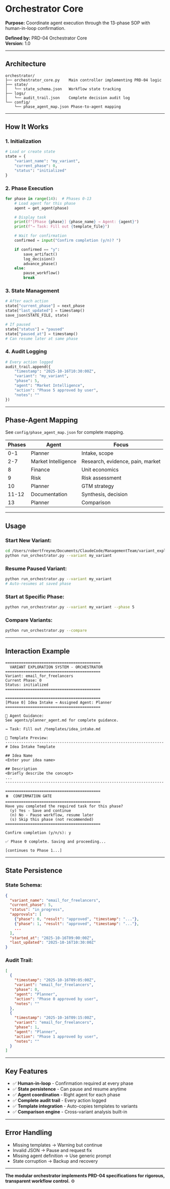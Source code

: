 # Orchestrator Core

**Purpose:** Coordinate agent execution through the 13-phase SOP with human-in-loop confirmation.

**Defined by:** PRD-04 Orchestrator Core  
**Version:** 1.0

---

## Architecture

```
orchestrator/
├── orchestrator_core.py    Main controller implementing PRD-04 logic
├── state/
│   └── state_schema.json   Workflow state tracking
├── logs/
│   └── audit_trail.json    Complete decision audit log
└── config/
    └── phase_agent_map.json Phase-to-agent mapping
```

---

## How It Works

### **1. Initialization**

```python
# Load or create state
state = {
    "variant_name": "my_variant",
    "current_phase": 0,
    "status": "initialized"
}
```

### **2. Phase Execution**

```python
for phase in range(14):  # Phases 0-13
    # Load agent for this phase
    agent = get_agent(phase)

    # Display task
    print(f"[Phase {phase}] {phase_name} → Agent: {agent}")
    print(f"→ Task: Fill out {template_file}")

    # Wait for confirmation
    confirmed = input("Confirm completion (y/n)? ")

    if confirmed == "y":
        save_artifact()
        log_decision()
        advance_phase()
    else:
        pause_workflow()
        break
```

### **3. State Management**

```python
# After each action
state["current_phase"] = next_phase
state["last_updated"] = timestamp()
save_json(STATE_FILE, state)

# If paused
state["status"] = "paused"
state["paused_at"] = timestamp()
# Can resume later at same phase
```

### **4. Audit Logging**

```python
# Every action logged
audit_trail.append({
    "timestamp": "2025-10-16T10:30:00Z",
    "variant": "my_variant",
    "phase": 5,
    "agent": "Market Intelligence",
    "action": "Phase 5 approved by user",
    "notes": ""
})
```

---

## Phase-Agent Mapping

See `config/phase_agent_map.json` for complete mapping.

| Phases | Agent               | Focus                            |
| ------ | ------------------- | -------------------------------- |
| 0-1    | Planner             | Intake, scope                    |
| 2-7    | Market Intelligence | Research, evidence, pain, market |
| 8      | Finance             | Unit economics                   |
| 9      | Risk                | Risk assessment                  |
| 10     | Planner             | GTM strategy                     |
| 11-12  | Documentation       | Synthesis, decision              |
| 13     | Planner             | Comparison                       |

---

## Usage

### **Start New Variant:**

```bash
cd /Users/robertfreyne/Documents/ClaudeCode/ManagementTeam/variant_exploration_system
python run_orchestrator.py --variant my_variant
```

### **Resume Paused Variant:**

```bash
python run_orchestrator.py --variant my_variant
# Auto-resumes at saved phase
```

### **Start at Specific Phase:**

```bash
python run_orchestrator.py --variant my_variant --phase 5
```

### **Compare Variants:**

```bash
python run_orchestrator.py --compare
```

---

## Interaction Example

```
==========================================
  VARIANT EXPLORATION SYSTEM - ORCHESTRATOR
==========================================
Variant: email_for_freelancers
Current Phase: 0
Status: initialized
==========================================

==========================================
[Phase 0] Idea Intake → Assigned Agent: Planner
==========================================

📖 Agent Guidance:
See agents/planner_agent.md for complete guidance.

→ Task: Fill out /templates/idea_intake.md

📄 Template Preview:
----------------------------------------------------------------------
# Idea Intake Template

## Idea Name
<Enter your idea name>

## Description
<Briefly describe the concept>
...
----------------------------------------------------------------------

==========================================
⏸️  CONFIRMATION GATE
==========================================
Have you completed the required task for this phase?
  (y) Yes - Save and continue
  (n) No - Pause workflow, resume later
  (s) Skip this phase (not recommended)
==========================================

Confirm completion (y/n/s): y

✅ Phase 0 complete. Saving and proceeding...

[continues to Phase 1...]
```

---

## State Persistence

### **State Schema:**

```json
{
  "variant_name": "email_for_freelancers",
  "current_phase": 5,
  "status": "in_progress",
  "approvals": [
    {"phase": 0, "result": "approved", "timestamp": "..."},
    {"phase": 1, "result": "approved", "timestamp": "..."},
    ...
  ],
  "started_at": "2025-10-16T09:00:00Z",
  "last_updated": "2025-10-16T10:30:00Z"
}
```

### **Audit Trail:**

```json
[
  {
    "timestamp": "2025-10-16T09:05:00Z",
    "variant": "email_for_freelancers",
    "phase": 0,
    "agent": "Planner",
    "action": "Phase 0 approved by user",
    "notes": ""
  },
  {
    "timestamp": "2025-10-16T09:15:00Z",
    "variant": "email_for_freelancers",
    "phase": 1,
    "agent": "Planner",
    "action": "Phase 1 approved by user",
    "notes": ""
  }
]
```

---

## Key Features

- ✅ **Human-in-loop** - Confirmation required at every phase
- ✅ **State persistence** - Can pause and resume anytime
- ✅ **Agent coordination** - Right agent for each phase
- ✅ **Complete audit trail** - Every action logged
- ✅ **Template integration** - Auto-copies templates to variants
- ✅ **Comparison engine** - Cross-variant analysis built-in

---

## Error Handling

- Missing templates → Warning but continue
- Invalid JSON → Pause and request fix
- Missing agent definition → Use generic prompt
- State corruption → Backup and recovery

---

**The modular orchestrator implements PRD-04 specifications for rigorous, transparent workflow control.** ⚙️
